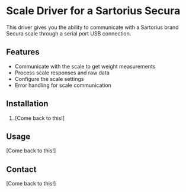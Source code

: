 # Scale Driver for a Sartorius Secura 

This driver gives you the ability to communicate with a Sartorius brand Secura scale through a serial port USB connection.

## Features

- Communicate with the scale to get weight measurements
- Process scale responses and raw data
- Configure the scale settings
- Error handling for scale communication

## Installation

1. [Come back to this!]

## Usage

[Come back to this!]

## Contact

[Come back to this!]

